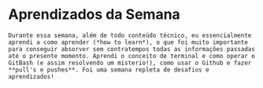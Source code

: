 # Aprendizados da Semana
    Durante essa semana, além de todo conteúdo técnico, eu essencialmente aprendi a como aprender (*how to learn*), o que foi muito importante para conseguir absorver sem contratempos todas as informações passadas até o presente momento. Aprendi o conceito de terminal e como operar o GitBash (e assim resolvendo um misterio!), como usar o Github e fazer **pull's e pushes**. Foi uma semana repleta de desafios e aprendizados!